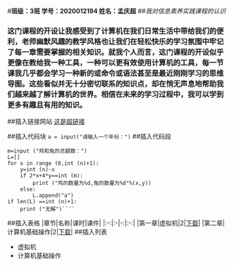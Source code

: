 #**班级：3班 学号：2020012194 姓名：孟庆超**
##*我对信息素养实践课程的认识*
### 这门课程的开设让我感受到了计算机在我们日常生活中带给我们的便利，老师幽默风趣的教学风格也让我们在轻松快乐的学习氛围中牢记了每一章需要掌握的相关知识。就我个人而言，这门课程的开设似乎更像在教给我一种工具，一种可以更有效使用计算机的工具，每一节课我几乎都会学习一种新的或命令或语法甚至是最近刚刚学习的思维导图。这些看似并无十分密切联系的知识点，却在悄无声息地帮助我们越来越了解计算机的世界。相信在未来的学习过程中，我可以学到更多有趣且有用的知识。

##插入链接网站
[这是超链接](https://www.baidu.com/?tn=18029102_2_dg)

##插入代码块
````a = input("请输入一个年份：")````
##插入代码段
````n=input ("鸡和兔的总数量：")
m=input ("鸡和兔的总腿数：")
L=[]
for x in range (0,int (n)+1):
    y=int (n)-x
    if 2*x+4*y==int (m):
        print ("鸡的数量为%d,兔的数量为%d"%(x,y))
    else:
        L.append("a")
if len(L) ==int (n)+1:
    print ("无解")````

````

##插入表格
|章节|名称|课时|课件|
|:-:|:-|-:|:-:|
|第一章|虚拟机|2|[下载](https://www.baidu.com/?tn=18029102_2_dg)|
|第二章|计算机基础操作|2|[下载](https://www.baidu.com/?tn=18029102_2_dg)|
##插入列表
+ 虚拟机
+ 计算机基础操作